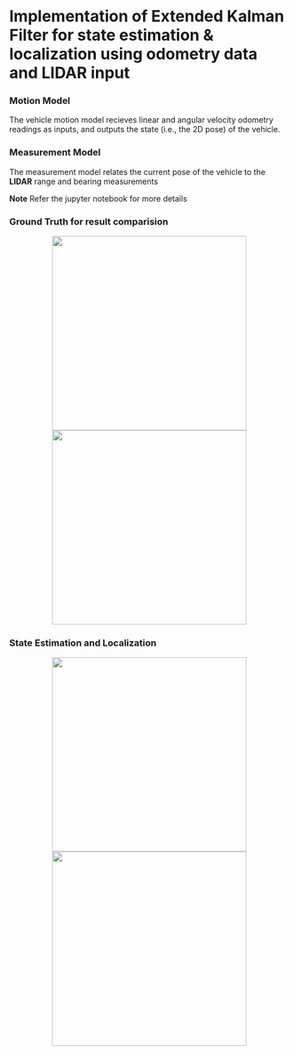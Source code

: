 # Implementation of Extended Kalman Filter for state estimation & localization using odometry data and LIDAR input

### Motion Model
The vehicle motion model recieves linear and angular velocity odometry readings as inputs, and outputs the state (i.e., the 2D pose) of the vehicle.

### Measurement Model
The measurement model relates the current pose of the vehicle to the __LIDAR__ range and bearing measurements

__Note__ Refer the jupyter notebook for more details

### Ground Truth for result comparision
<p align="center">
<img src="https://github.com/varunasthana92/Trajectory_Tracing_EKF/blob/master/data/gtruth.png" width = 350>
<img src="https://github.com/varunasthana92/Trajectory_Tracing_EKF/blob/master/data/gtruth2.png" width = 350>
</p>

### State Estimation and Localization
<p align="center">
<img src="https://github.com/varunasthana92/Trajectory_Tracing_EKF/blob/master/output/ekf.png" width = 350>
<img src="https://github.com/varunasthana92/Trajectory_Tracing_EKF/blob/master/output/ekf_orientation.png" width = 350>
</p>




